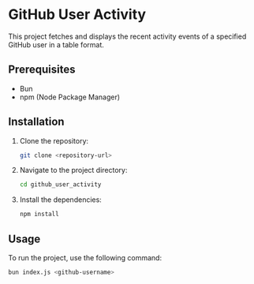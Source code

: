 # GitHub User Activity

This project fetches and displays the recent activity events of a specified GitHub user in a table format.

## Prerequisites

- Bun
- npm (Node Package Manager)

## Installation

1. Clone the repository:
   ```sh
   git clone <repository-url>
   ```
2. Navigate to the project directory:
   ```sh
   cd github_user_activity
   ```
3. Install the dependencies:
   ```sh
   npm install
   ```

## Usage

To run the project, use the following command:

```sh
bun index.js <github-username>
```
